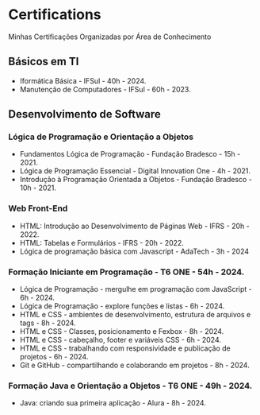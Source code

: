 # Certifications
 Minhas Certificações Organizadas por Área de Conhecimento

## Básicos em TI
- Iformática Básica - IFSul - 40h - 2024.
- Manutenção de Computadores - IFSul - 60h - 2023.

## Desenvolvimento de Software

### Lógica de Programação e Orientação a Objetos
- Fundamentos Lógica de Programação - Fundação Bradesco - 15h - 2021.
- Lógica de Programação Essencial - Digital Innovation One - 4h - 2021.
- Introdução à Programação Orientada a Objetos - Fundação Bradesco - 10h - 2021.
  
 ### Web Front-End
- HTML: Introdução ao Desenvolvimento de Páginas Web - IFRS - 20h - 2022.
- HTML: Tabelas e Formulários - IFRS - 20h - 2022.
- Lógica de programação básica com Javascript - AdaTech - 3h - 2024
  
### Formação Iniciante em Programação - T6 ONE - 54h - 2024.
- Lógica de Programação - mergulhe em programação com JavaScript - 6h - 2024.
- Lógica de Programação - explore funções e listas - 6h - 2024.
- HTML e CSS - ambientes de desenvolvimento, estrutura de arquivos e tags - 8h - 2024.
- HTML e CSS - Classes, posicionamento e Fexbox - 8h - 2024.
- HTML e CSS - cabeçalho, footer e variáveis CSS - 6h - 2024.
- HTML e CSS - trabalhando com responsividade e publicação de projetos - 6h - 2024.
- Git e GitHub - compartilhando e colaborando em projetos - 8h - 2024.

### Formação Java e Orientação a Objetos - T6 ONE - 49h - 2024.
- Java: criando sua primeira aplicação - Alura - 8h - 2024.
